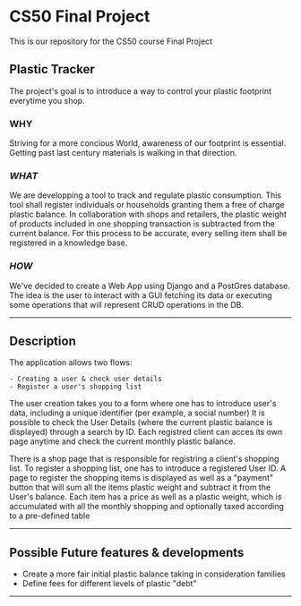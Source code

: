 # CS50 Final Project

This is our repository for the CS50 course Final Project

## Plastic Tracker

The project's goal is to introduce a way to control your plastic footprint everytime you shop.

### WHY

Striving for a more concious World, awareness of our footprint is essential. Getting past last century materials is walking in that direction.

### _WHAT_

We are developping a tool to track and regulate plastic consumption. This tool shall register individuals or households granting them a free of charge plastic balance.
In collaboration with shops and retailers, the plastic weight of products included in one shopping transaction is subtracted from the current balance.
For this process to be accurate, every selling item shall be registered in a knowledge base.

### _HOW_

We've decided to create a Web App using Django and a PostGres database.
The idea is the user to interact with a GUI fetching its data or executing some operations that will represent CRUD operations in the DB.

---

## Description

The application allows two flows:

    - Creating a user & check user details
    - Register a user's shopping list

The user creation takes you to a form where one has to introduce user's data, including a unique identifier (per example, a social number)
It is possible to check the User Details (where the current plastic balance is displayed) through a search by ID.
Each registred client can acces its own page anytime and check the current monthly plastic balance.

There is a shop page that is responsible for registring a client's shopping list.
To register a shopping list, one has to introduce a registered User ID.
A page to register the shopping items is displayed as well as a "payment" button that will sum all the items plastic weight and subtract it from the User's balance.
Each item has a price as well as a plastic weight, which is accumulated with all the monthly shopping and optionally taxed according to a pre-defined table

---

## Possible Future features & developments

- Create a more fair initial plastic balance taking in consideration families
- Define fees for different levels of plastic "debt"

---
